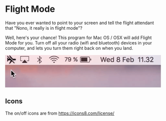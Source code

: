 # Flight Mode

Have you ever wanted to point to your screen and tell the flight attendant that "Nono, it really is in flight mode"?

Well, here's your chance! This program for Mac OS / OSX will add Flight Mode for you. Turn off all your radio (wifi and bluetooth) devices in your computer, and lets you turn them right back on when you land.

![Flight Mode in action](https://github.com/freeall/flight-mode/raw/master/screencast.gif)

## Icons

The on/off icons are from https://icons8.com/license/
